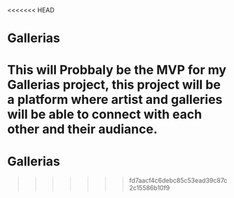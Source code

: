 <<<<<<< HEAD
# Gallerias
This will Probbaly be the MVP for my Gallerias project,
this project will be a platform where artist and galleries will be able to connect with each other and their audiance.
=======
# Gallerias
>>>>>>> fd7aacf4c6debc85c53ead39c87c2c15586b10f9
